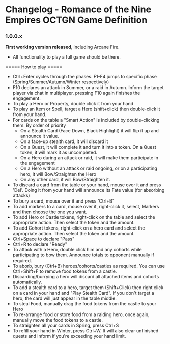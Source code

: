 Changelog - Romance of the Nine Empires OCTGN Game Definition
===============================================

### 1.0.0.x

   **First working version released**, including Arcane Fire.
   * All functionality to play a full game should be there.

===== How to play =====

   * Ctrl+Enter cycles through the phases. F1-F4 jumps to specific phase (Spring/Summer/Autumn/Winter respectively)
   * F10 declares an attack in Summer, or a raid in Autumn. Inform the target player via chat in multiplayer. pressing F10 again finishes the engagement.
   * To play a Hero or Property, double click it from your hand
   * To play an Item or Spell, target a Hero (shift+click) then double-click it from your hand.
   * For cards on the table a "Smart Action" is included by  double-clicking them. By order of priority 
     * On a Stealth Card (Face Down, Black Highlight) it will flip it up and announce it value.
     * On a face-up stealth card, it will discard it
     * On a Quest, it will complete it and turn it into a token. On a Quest token, it will mark it as uncompleted.
     * On a Hero during an attack or raid, it will make them participate in the engagement
     * On a Hero without an attack or raid ongoing, or on a participating hero, it will Bow/Straighten the Hero
     * On any other card, it will Bow/Straighten it.
   * To discard a card from the table or your hand, mouse over it and press 'Del'. Doing it from your hand will announce its Fate value (for absorbing attacks)
   * To bury a card, mouse over it and press 'Ctrl+B'
   * To add markers to a card, mouse over it, right-click it, select, Markers and then choose the one you want. 
   * To add Hero or Castle tokens, right-click on the table and select the appropriate action. Then select the token  and the amount.
   * To add Cohort tokens, right-click on a hero card and select the appropriate action. Then select the token and the amount.
   * Ctrl+Space to declare "Pass"
   * Ctrl+R to declare "Ready"
   * To attack with a Hero, double click him and any cohorts while participating to bow them. Announce totals to opponent manually if required.
   * To aborb, bury (Ctrl+B) heroes/cohorts/castles as required. You can use Ctrl+Shift+F to remove food tokens from a castle.
   * Discarding/burrying a hero will discard all attached items and cohorts automatically.
   * To add a stealth card to a hero, target them (Shift+Click) then right click on a card in your hand and "Play Stealth Card". If you don't target a hero, the card will just appear in the table middle.
   * To steal Food, manually drag the food tokens from the castle to your Hero
   * To re-arrange food or store food from a raiding hero, once again, manually move the food tokens to a castle.
   * To straighten all your cards in Spring, press Ctrl+S
   * To refill your hand in Winter, press Ctrl+W. It will also clear unfinished quests and inform if you're exceeding your hand limit.
  
